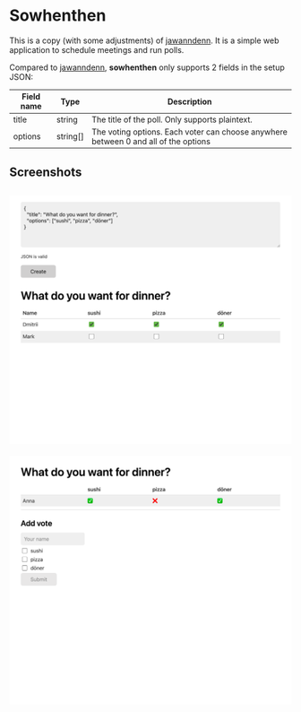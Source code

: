 # Sowhenthen

This is a copy (with some adjustments) of [jawanndenn](https://github.com/hartwork/jawanndenn). It is a simple web application to schedule meetings and run polls.

Compared to [jawanndenn](https://github.com/hartwork/jawanndenn), **sowhenthen** only supports 2 fields in the setup JSON:

| Field name | Type     | Description                                                                         |
|------------|----------|-------------------------------------------------------------------------------------|
| title      | string   | The title of the poll. Only supports plaintext.                                     |
| options    | string[] | The voting options. Each voter can choose anywhere between 0 and all of the options |

## Screenshots

![A webpage with a json text input, "create" button and a preview of a poll](assets/create.png "Poll creation interface")
---
![A webpage with a list of votes and a form to submit a new vote](assets/vote.png "Voting interface")
